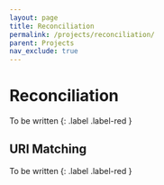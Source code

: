 ```yaml
---
layout: page
title: Reconciliation
permalink: /projects/reconciliation/
parent: Projects
nav_exclude: true
---
```


# Reconciliation
To be written
{: .label .label-red }

## URI Matching
To be written
{: .label .label-red }